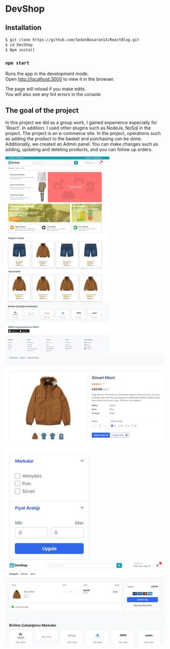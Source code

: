 # DevShop

## Installation

```
$ git clone https://github.com/SedatBasaran14/ReactBlog.git
$ cd DevShop
$ Npm install
```
### `npm start`

Runs the app in the development mode.\
Open [http://localhost:3000](http://localhost:3000) to view it in the browser.

The page will reload if you make edits.\
You will also see any lint errors in the console

## The goal of the project

In this project we did as a group work, I gained experience especially for 'React'. In addition, I used other plugins such as NodeJs, NoSql in the project. The project is an e-commerce site. In the project, operations such as adding the product to the basket and purchasing can be done. Additionally, we created an Admin panel. You can make changes such as adding, updating and deleting products, and you can follow up orders.

<img src="devshop1.JPG">

<img src="devshop2.JPG">

<img src="devshop3.JPG">

<img src="devshop4.JPG">
